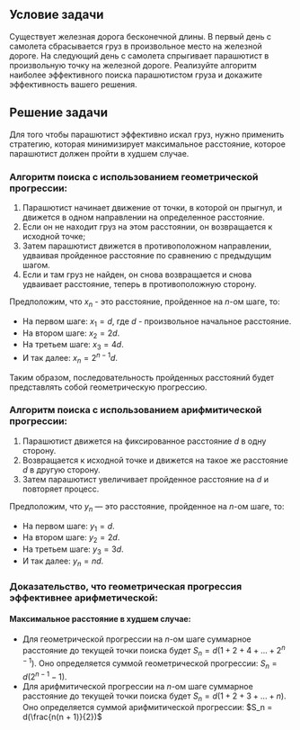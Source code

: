 ## Условие задачи

Существует железная дорога бесконечной длины. В первый день с самолета сбрасывается груз в произвольное место на железной дороге. На следующий день с самолета спрыгивает парашютист в произвольную точку на железной дороге. Реализуйте алгоритм наиболее эффективного поиска парашютистом груза и докажите эффективность вашего решения.

## Решение задачи

Для того чтобы парашютист эффективно искал груз, нужно применить стратегию, которая минимизирует максимальное расстояние, которое парашютист должен пройти в худшем случае.

### Алгоритм поиска с использованием геометрической прогрессии:

1. Парашютист начинает движение от точки, в которой он прыгнул, и движется в одном направлении на определенное расстояние.
2. Если он не находит груз на этом расстоянии, он возвращается к исходной точке;
3. Затем парашютист движется в противоположном направлении, удваивая пройденное расстояние по сравнению с предыдущим шагом.
4. Если и там груз не найден, он снова возвращается и снова удваивает расстояние, теперь в противоположную сторону.

Предположим, что $`x_n`$ - это расстояние, пройденное на  $`n`$-ом шаге, то:

* На первом шаге: $`x_1 = d`$, где $`d`$ - произвольное начальное расстояние.
* На втором шаге: $`x_2 = 2d`$.
* На третьем шаге: $`x_3 = 4d `$.
* И так далее: $`x_n = 2^{n-1}d`$.

Таким образом, последовательность пройденных расстояний будет представлять собой геометрическую прогрессию.

### Алгоритм поиска с использованием арифмитической прогрессии:

1. Парашютист движется на фиксированное расстояние $`d`$ в одну сторону.
2. Возвращается к исходной точке и движется на такое же расстояние $`d`$ в другую сторону.
3. Затем парашютист увеличивает пройденное расстояние на $`d`$ и повторяет процесс.

Предположим, что $`y_n`$ — это расстояние, пройденное на  $`n`$-ом шаге, то:

* На первом шаге: $`y_1 = d`$.
* На втором шаге: $`y_2 = 2d`$.
* На третьем шаге: $`y_3 = 3d `$.
* И так далее: $`y_n = nd`$.

### Доказательство, что геометрическая прогрессия эффективнее арифметической:

#### Максимальное расстояние в худшем случае:
* Для геометрической прогрессии на $`n`$-ом шаге суммарное расстояние до текущей точки поиска будет $`S_n = d(1 + 2 + 4 + ... + 2^{n-1})`$. Оно определяется суммой геометрической прогрессии: $`S_n = d(2^{n-1} - 1)`$.
* Для арифмитической прогрессии на $`n`$-ом шаге суммарное расстояние до текущей точки поиска будет $`S_n = d(1 + 2 + 3 + ... + n)`$. Оно определяется суммой арифмитической прогрессии: $`S_n = d(\frac{n(n + 1)}{2})`$

